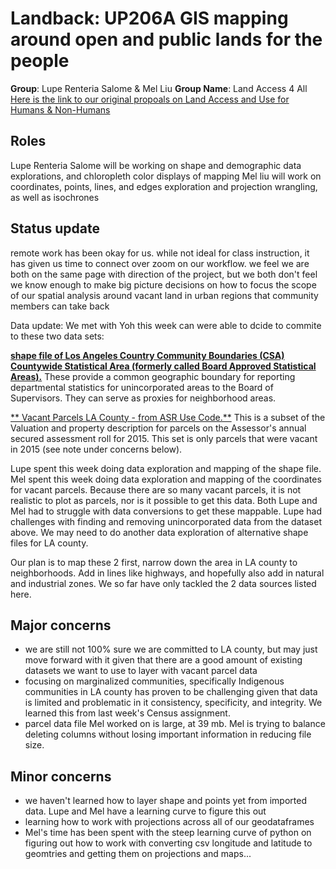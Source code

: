# Landback: UP206A GIS mapping around open and public lands for the people


**Group**: Lupe Renteria Salome & Mel Liu
**Group Name**: Land Access 4 All
[Here is the link to our original propoals on Land Access and Use for Humans & Non-Humans]()

## Roles
Lupe Renteria Salome will be working on shape and demographic data explorations, and chloropleth color displays of mapping
Mel liu will work on coordinates, points, lines, and edges exploration and projection wrangling, as well as isochrones

## Status update 
remote work has been okay for us. while not ideal for class instruction, it has given us time to connect over zoom on our workflow. we feel we are both on the same page with direction of the project, but we both don't feel we know enough to make big picture decisions on how to focus the scope of our spatial analysis around vacant land in urban regions that community members can take back


Data update: 
We met with Yoh this week can were able to dcide to commite to these two data sets:

[**shape file of Los Angeles Country Community Boundaries (CSA) Countywide Statistical Area (formerly called Board Approved Statistical Areas).**](https://data.lacounty.gov/GIS-Data/Community-Boundaries-CSA-/g4rb-en2z) These provide a common geographic boundary for reporting departmental statistics for unincorporated areas to the Board of Supervisors. They can serve as proxies for neighborhood areas.

[** Vacant Parcels LA County - from ASR Use Code.**](https://data.lacounty.gov/Parcel-/Vacant-Parcels-LA-County-from-ASR-Use-Code/vcaw-zeg9) This is a subset of the Valuation and property description for parcels on the Assessor's annual secured assessment roll for 2015. This set is only parcels that were vacant in 2015 (see note under concerns below).

Lupe spent this week doing data exploration and mapping of the shape file. Mel spent this week doing data exploration and mapping of the coordinates for vacant parcels. Because there are so many vacant parcels, it is not realistic to plot as parcels, nor is it possible to get this data. Both Lupe and Mel had to struggle with data conversions to get these mappable. Lupe had challenges with finding and removing unincorporated data from the dataset above. We may need to do another data exploration of alternative shape files for LA county.

Our plan is to map these 2 first, narrow down the area in LA county to neighborhoods. Add in lines like highways, and hopefully also add in natural and industrial zones. We so far have only tackled the 2 data sources listed here.


## Major concerns
- we are still not 100% sure we are committed to LA county, but may just move forward with it given that there are a good amount of existing datasets we want to use to layer with vacant parcel data
- focusing on marginalized communities, specifically Indigenous communities in LA county has proven to be challenging given that data is limited and problematic in it consistency, specificity, and integrity. We learned this from last week's Census assignment. 
- parcel data file Mel worked on is large, at 39 mb. Mel is trying to balance deleting columns without losing important information in reducing file size.

## Minor concerns
- we haven't learned how to layer shape and points yet from imported data. Lupe and Mel have a learning curve to figure this out
- learning how to work with projections across all of our geodataframes
- Mel's time has been spent with the steep learning curve of python on figuring out how to work with converting csv longitude and latitude to geomtries and getting them on projections and maps...



